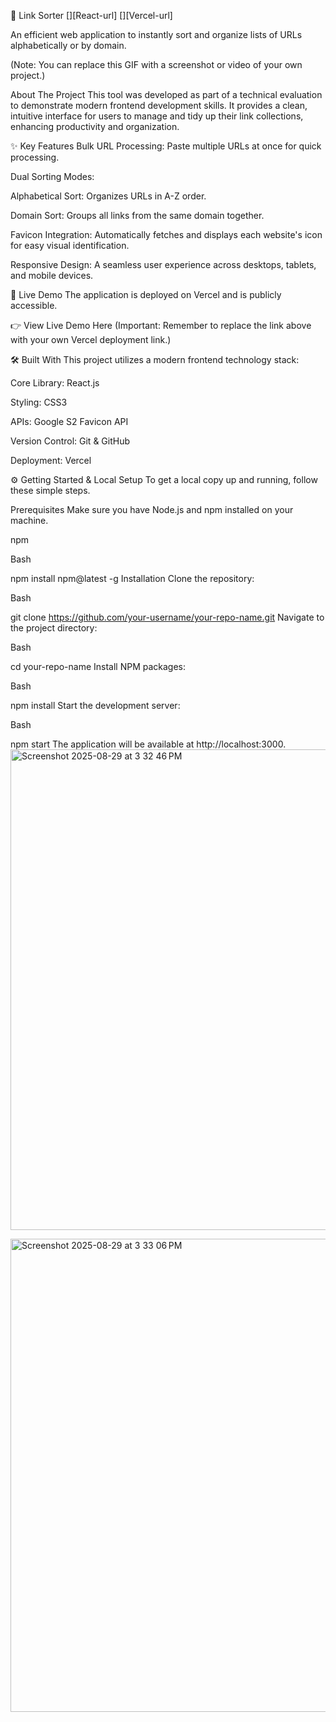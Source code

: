🔗 Link Sorter
[][React-url]
[][Vercel-url]

An efficient web application to instantly sort and organize lists of URLs alphabetically or by domain.

(Note: You can replace this GIF with a screenshot or video of your own project.)

About The Project
This tool was developed as part of a technical evaluation to demonstrate modern frontend development skills. It provides a clean, intuitive interface for users to manage and tidy up their link collections, enhancing productivity and organization.

✨ Key Features
Bulk URL Processing: Paste multiple URLs at once for quick processing.

Dual Sorting Modes:

Alphabetical Sort: Organizes URLs in A-Z order.

Domain Sort: Groups all links from the same domain together.

Favicon Integration: Automatically fetches and displays each website's icon for easy visual identification.

Responsive Design: A seamless user experience across desktops, tablets, and mobile devices.

🚀 Live Demo
The application is deployed on Vercel and is publicly accessible.

👉 View Live Demo Here
(Important: Remember to replace the link above with your own Vercel deployment link.)

🛠️ Built With
This project utilizes a modern frontend technology stack:

Core Library: React.js

Styling: CSS3

APIs: Google S2 Favicon API

Version Control: Git & GitHub

Deployment: Vercel

⚙️ Getting Started & Local Setup
To get a local copy up and running, follow these simple steps.

Prerequisites
Make sure you have Node.js and npm installed on your machine.

npm

Bash

npm install npm@latest -g
Installation
Clone the repository:

Bash

git clone https://github.com/your-username/your-repo-name.git
Navigate to the project directory:

Bash

cd your-repo-name
Install NPM packages:

Bash

npm install
Start the development server:

Bash

npm start
The application will be available at http://localhost:3000.
<img width="1429" height="769" alt="Screenshot 2025-08-29 at 3 32 46 PM" src="https://github.com/user-attachments/assets/83d4333a-effd-4b1b-b1f4-b22b8f473827" />

<img width="1429" height="757" alt="Screenshot 2025-08-29 at 3 33 06 PM" src="https://github.com/user-attachments/assets/1bf97df9-4606-46a1-9689-3c9810e5cbf9" />
